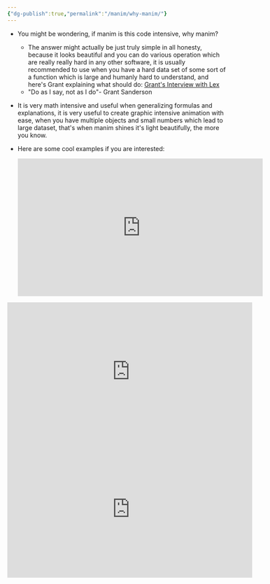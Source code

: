 ```yaml
---
{"dg-publish":true,"permalink":"/manim/why-manim/"}
---
```


- You might be wondering, if manim is this code intensive, why manim?
	- The answer might actually be just truly simple in all honesty, because it looks beautiful and you can do various operation which are really really hard in any other software, it is usually recommended to use when you have a hard data set of some sort of a function which is large and humanly hard to understand, and here's Grant explaining what should do: [Grant's Interview with Lex](https://youtu.be/ruUfqQPDdDs?si=nschF0QE_cqaGlFt)
	- "Do as I say, not as I do"- Grant Sanderson

- It is very math intensive and useful when generalizing formulas and explanations, it is very useful to create graphic intensive animation with ease, when you have multiple objects and small numbers which lead to large dataset, that's when manim shines it's light beautifully, the more you know.

- Here are some cool examples if you are interested:
	<iframe width="560" height="315" src="https://www.youtube.com/embed/PqX_PBT96zM?si=cbketqx22RL8Qy24" title="YouTube video player" frameborder="0" allow="accelerometer; autoplay; clipboard-write; encrypted-media; gyroscope; picture-in-picture; web-share" allowfullscreen></iframe>  
<iframe width="560" height="315" src="https://www.youtube.com/embed/WhcKkGoZTFA?si=0vEKDpUFfodlJzjW" title="YouTube video player" frameborder="0" allow="accelerometer; autoplay; clipboard-write; encrypted-media; gyroscope; picture-in-picture; web-share" allowfullscreen></iframe>  
<iframe width="560" height="315" src="https://www.youtube.com/embed/w1fr4mYz6Y8?si=9R_QeogYDavapmJb" title="YouTube video player" frameborder="0" allow="accelerometer; autoplay; clipboard-write; encrypted-media; gyroscope; picture-in-picture; web-share" allowfullscreen></iframe>  
	
